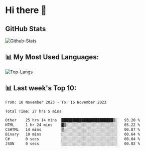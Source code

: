 # Hi there 👋

## GitHub Stats
![Github-Stats](https://github-readme-stats-sigma-five.vercel.app/api?username=ltorson&show_icons=true&theme=radical&count_private=true)

## 📊 My Most Used Languages:
![Top-Langs](https://github-readme-stats-sigma-five.vercel.app/api/top-langs/?username=LTorson&layout=compact&langs_count=10)

## 📊 Last week's Top 10:
<!--START_SECTION:waka-->

```txt
From: 10 November 2023 - To: 16 November 2023

Total Time: 27 hrs 5 mins

Other    25 hrs 14 mins  ███████████████████████▒░   93.20 %
HTML     1 hr 24 mins    █▒░░░░░░░░░░░░░░░░░░░░░░░   05.22 %
CSHTML   14 mins         ▒░░░░░░░░░░░░░░░░░░░░░░░░   00.87 %
Binary   10 mins         ░░░░░░░░░░░░░░░░░░░░░░░░░   00.64 %
C#       0 secs          ░░░░░░░░░░░░░░░░░░░░░░░░░   00.04 %
JSON     0 secs          ░░░░░░░░░░░░░░░░░░░░░░░░░   00.02 %
```

<!--END_SECTION:waka-->
